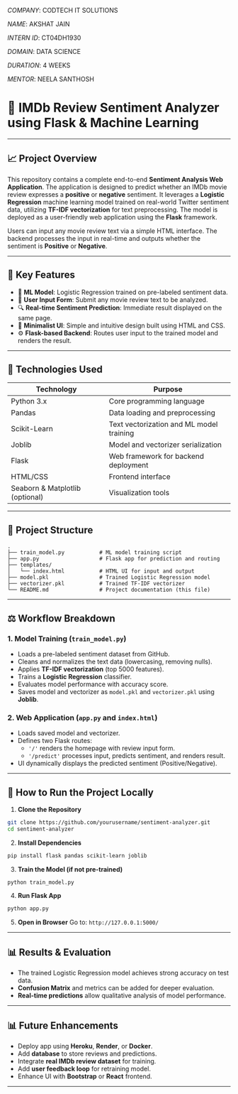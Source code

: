 *COMPANY*: CODTECH IT SOLUTIONS

 *NAME*: AKSHAT JAIN

*INTERN ID*: CT04DH1930

*DOMAIN*: DATA SCIENCE

*DURATION*: 4 WEEKS

*MENTOR*: NEELA SANTHOSH

# 🎨 IMDb Review Sentiment Analyzer using Flask & Machine Learning

---

## 📈 Project Overview

This repository contains a complete end-to-end **Sentiment Analysis Web Application**. The application is designed to predict whether an IMDb movie review expresses a **positive** or **negative** sentiment. It leverages a **Logistic Regression** machine learning model trained on real-world Twitter sentiment data, utilizing **TF-IDF vectorization** for text preprocessing. The model is deployed as a user-friendly web application using the **Flask** framework.

Users can input any movie review text via a simple HTML interface. The backend processes the input in real-time and outputs whether the sentiment is **Positive** or **Negative**.

---

## 💪 Key Features

- 🧠 **ML Model**: Logistic Regression trained on pre-labeled sentiment data.
- 💬 **User Input Form**: Submit any movie review text to be analyzed.
- 🔍 **Real-time Sentiment Prediction**: Immediate result displayed on the same page.
- 🌟 **Minimalist UI**: Simple and intuitive design built using HTML and CSS.
- ⚙️ **Flask-based Backend**: Routes user input to the trained model and renders the result.

---

## 🧰 Technologies Used

| Technology                      | Purpose                                  |
| ------------------------------- | ---------------------------------------- |
| Python 3.x                      | Core programming language                |
| Pandas                          | Data loading and preprocessing           |
| Scikit-Learn                    | Text vectorization and ML model training |
| Joblib                          | Model and vectorizer serialization       |
| Flask                           | Web framework for backend deployment     |
| HTML/CSS                        | Frontend interface                       |
| Seaborn & Matplotlib (optional) | Visualization tools                      |

---

## 🔧 Project Structure

```
.
├── train_model.py           # ML model training script
├── app.py                   # Flask app for prediction and routing
├── templates/
│   └── index.html           # HTML UI for input and output
├── model.pkl                # Trained Logistic Regression model
├── vectorizer.pkl           # Trained TF-IDF vectorizer
└── README.md                # Project documentation (this file)
```

---

## ⚖️ Workflow Breakdown

### 1. Model Training (`train_model.py`)

- Loads a pre-labeled sentiment dataset from GitHub.
- Cleans and normalizes the text data (lowercasing, removing nulls).
- Applies **TF-IDF vectorization** (top 5000 features).
- Trains a **Logistic Regression** classifier.
- Evaluates model performance with accuracy score.
- Saves model and vectorizer as `model.pkl` and `vectorizer.pkl` using **Joblib**.

### 2. Web Application (`app.py` and `index.html`)

- Loads saved model and vectorizer.
- Defines two Flask routes:
  - `'/'` renders the homepage with review input form.
  - `'/predict'` processes input, predicts sentiment, and renders result.
- UI dynamically displays the predicted sentiment (Positive/Negative).

---

## 🚀 How to Run the Project Locally

1. **Clone the Repository**

```bash
git clone https://github.com/yourusername/sentiment-analyzer.git
cd sentiment-analyzer
```

2. **Install Dependencies**

```bash
pip install flask pandas scikit-learn joblib
```

3. **Train the Model (if not pre-trained)**

```bash
python train_model.py
```

4. **Run Flask App**

```bash
python app.py
```

5. **Open in Browser**
   Go to: `http://127.0.0.1:5000/`

---

## 📊 Results & Evaluation

- The trained Logistic Regression model achieves strong accuracy on test data.
- **Confusion Matrix** and metrics can be added for deeper evaluation.
- **Real-time predictions** allow qualitative analysis of model performance.

---

## 📊 Future Enhancements

- Deploy app using **Heroku**, **Render**, or **Docker**.
- Add **database** to store reviews and predictions.
- Integrate **real IMDb review dataset** for training.
- Add **user feedback loop** for retraining model.
- Enhance UI with **Bootstrap** or **React** frontend.

---
